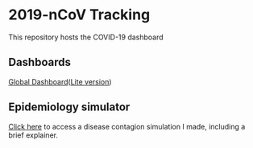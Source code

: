 # 2019-nCoV Tracking

This repository hosts the COVID-19 dashboard

## Dashboards
[Global Dashboard](https://raw.githack.com/rcberg/2019-ncov-tracking/master/sars-cov-2-interactive.html)([Lite version](https://raw.githack.com/rcberg/2019-ncov-tracking/master/sars-cov-2-interactive-light.html))

## Epidemiology simulator

[Click here](https://github.com/rcberg/2019-ncov-tracking/tree/master/econepimodel) to access a disease contagion simulation I made, including a brief explainer.
